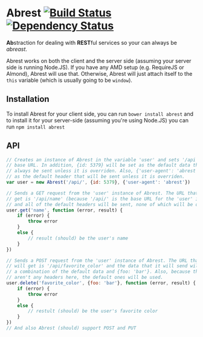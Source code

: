 # Abrest [![Build Status](https://secure.travis-ci.org/jamescostian/abrest.png?branch=master)](https://travis-ci.org/jamescostian/abrest) [![Dependency Status](https://gemnasium.com/jamescostian/abrest.png)](https://gemnasium.com/jamescostian/abrest)

**Ab**straction for dealing with **REST**ful services so your can always be *abreast*.

Abrest works on both the client and the server side (assuming your server side is running Node.JS). If you have any AMD setup (e.g. RequireJS or Almond), Abrest will use that. Otherwise, Abrest will just attach itself to the `this` variable (which is usually going to be `window`).

## Installation
To install Abrest for your client side, you can run `bower install abrest` and to install it for your server-side (assuming you're using Node.JS) you can run `npm install abrest`

## API
```javascript
// Creates an instance of Abrest in the variable 'user' and sets '/api' is the
// base URL. In addition, {id: 5379} will be set as the default data that will
// always be sent unless it is overriden. Also, {'user-agent': 'abrest'} is set
// as the default header that will be sent unless it is overriden.
var user = new Abrest('/api/', {id: 5379}, {'user-agent': 'abrest'})

// Sends a GET request from the 'user' instance of Abrest. The URL that it will
// get is '/api/name' (because '/api/' is the base URL for the 'user' instance)
// and all of the default headers will be sent, none of which will be overriden
user.get('name', function (error, result) {
    if (error) {
        throw error
    }
    else {
        // result (should) be the user's name
    }
})

// Sends a POST request from the 'user' instance of Abrest. The URL that it
// will get is '/api/favorite_color' and the data that it will send will be
// a combination of the default data and {foo: 'bar'}. Also, because there
// aren't any headers here, the default ones will be used.
user.delete('favorite_color', {foo: 'bar'}, function (error, result) {
    if (error) {
        throw error
    }
    else {
        // restult (should) be the user's favorite color
    }
})
// And also Abrest (should) support POST and PUT
```

